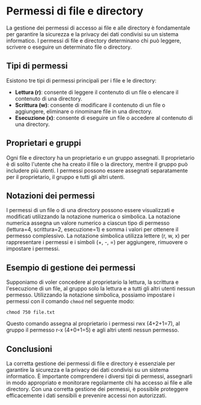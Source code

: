 # Permessi di file e directory

La gestione dei permessi di accesso ai file e alle directory è fondamentale per garantire la sicurezza e la privacy dei dati condivisi su un sistema informatico. I permessi di file e directory determinano chi può leggere, scrivere o eseguire un determinato file o directory.

## Tipi di permessi

Esistono tre tipi di permessi principali per i file e le directory:
- **Lettura (r)**: consente di leggere il contenuto di un file o elencare il contenuto di una directory.
- **Scrittura (w)**: consente di modificare il contenuto di un file o aggiungere, eliminare o rinominare file in una directory.
- **Esecuzione (x)**: consente di eseguire un file o accedere al contenuto di una directory.

## Proprietari e gruppi

Ogni file e directory ha un proprietario e un gruppo assegnati. Il proprietario è di solito l'utente che ha creato il file o la directory, mentre il gruppo può includere più utenti. I permessi possono essere assegnati separatamente per il proprietario, il gruppo e tutti gli altri utenti.

## Notazioni dei permessi

I permessi di un file o di una directory possono essere visualizzati e modificati utilizzando la notazione numerica o simbolica. La notazione numerica assegna un valore numerico a ciascun tipo di permesso (lettura=4, scrittura=2, esecuzione=1) e somma i valori per ottenere il permesso complessivo. La notazione simbolica utilizza lettere (r, w, x) per rappresentare i permessi e i simboli (+, -, =) per aggiungere, rimuovere o impostare i permessi.

## Esempio di gestione dei permessi

Supponiamo di voler concedere al proprietario la lettura, la scrittura e l'esecuzione di un file, al gruppo solo la lettura e a tutti gli altri utenti nessun permesso. Utilizzando la notazione simbolica, possiamo impostare i permessi con il comando `chmod` nel seguente modo:

```
chmod 750 file.txt
```

Questo comando assegna al proprietario i permessi rwx (4+2+1=7), al gruppo il permesso r-x (4+0+1=5) e agli altri utenti nessun permesso.

## Conclusioni

La corretta gestione dei permessi di file e directory è essenziale per garantire la sicurezza e la privacy dei dati condivisi su un sistema informatico. È importante comprendere i diversi tipi di permessi, assegnarli in modo appropriato e monitorare regolarmente chi ha accesso ai file e alle directory. Con una corretta gestione dei permessi, è possibile proteggere efficacemente i dati sensibili e prevenire accessi non autorizzati.